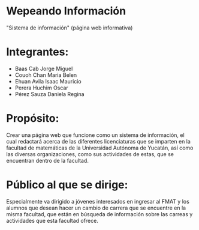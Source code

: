 # **Wepeando Información**
"Sistema de información" (página web informativa) 


# Integrantes:
  - Baas Cab Jorge Miguel
  - Couoh Chan Maria Belen 
  - Ehuan Avila Isaac Mauricio
  - Perera Huchim Oscar
  - Pérez Sauza Daniela Regina
  
# Propósito:
Crear una página web que funcione como un sistema de información, el cual redactará acerca de las diferentes licenciaturas que se imparten en la facultad de matemáticas de la Universidad Autónoma de Yucatán, así como las diversas organizaciones, como sus actividades de estas, que se encuentran dentro de la facultad.

# Público al que se dirige:
Especialmente va dirigido a jóvenes interesados en ingresar al FMAT y los alumnos que desean hacer un cambio de carrera que se encuentre en la misma facultad, que están en búsqueda de información sobre las carreas y actividades que esta facultad ofrece.


